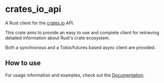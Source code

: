 # crates_io_api

A Rust client for the [crates.io](https://crates.io) API.

This crate aims to provide an easy to use and complete client for retrieving
detailed information about Rust's crate ecosystem.

Both a synchronous and a Tokio/futures based async client are provided.

## How to use

For usage information and examples, check out the
[Documentation](https://docs.rs/crates_io_api).
